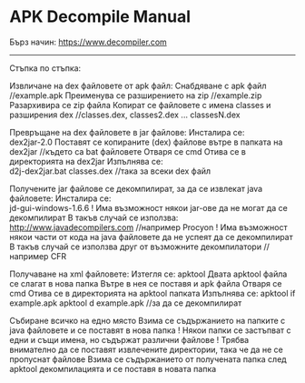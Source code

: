 # APK Decompile Manual

Бърз начин: https://www.decompiler.com
__________________________________

Стъпка по стъпка:

Извличане на dex файловете от apk файл:
	Снабдяване с apk файл     //example.apk
	Преименува се разширението на zip     //example.zip
	Разархивира се zip файла
	Копират се файловете с имена classes и разширения dex     //classes.dex, classes2.dex ... classesN.dex



Превръщане на dex файловете в jar файлове:
	Инсталира се:          
		dex2jar-2.0
	Поставят се копираните (dex) файлове вътре в папката на dex2jar     //където са bat файловете
	Отваря се cmd
		Отива се в директорията на dex2jar
		Изпълнява се:          
			d2j-dex2jar.bat classes.dex     //така за всеки dex файл



Получените jar файлове се декомпилират, за да се извлекат java файловете:
	Инсталира се:          
		jd-gui-windows-1.6.6
	! Има възможност някои jar-ове да не могат да се декомпилират
		В такъв случай се използва:          
			http://www.javadecompilers.com     //например Procyon
		! Има възможност някои части от кода на java файловете да не успеят да се декомпилират
			В такъв случай се използва друг от възможните декомпилатори     //например CFR



Получаване на xml файловете:
	Изтегля се:
		apktool
	Двата apktool файла се слагат в нова папка
	Вътре в нея се поставя и apk файла
	Отваря се cmd
		Отива се в директорията на apktool папката
		Изпълнява се:
			apktool if example.apk
			apktool d example.apk     //за да се декомпилират



Събиране всичко на едно място
	Взима се съдържанието на папките с java файловете и се поставят в нова папка
		! Някои папки се застъпват с едни и същи имена, но съдържат различни файлове
		! Трябва внимателно да се поставят извлечените директории, така че да не се пропуснат файлове
	Взима се съдържанието от получената папка след apktool декомпилацията и се поставя в новата папка

